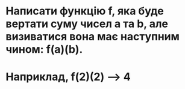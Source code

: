 # Написати функцію f, яка буде вертати суму чисел а та b, але визиватися вона має наступним чином: f(a)(b).
# Наприклад, f(2)(2) --> 4